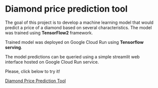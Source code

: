 # Diamond price prediction tool

The goal of this project is to develop a machine learning model that would predict a price of a diamond based on several characteristics. 
The model was trained using **TensorFlow2** framework. 

Trained model was deployed on Google Cloud Run using **Tensorflow serving**.  

The model predictions can be queried using a simple streamlit web interface hosted on Google Cloud Run service. 

Please, click below to try it!

<a href="https://diamonds-ui-image-bfpumxj2xa-uc.a.run.app/" target="_blank"> Diamond Price Prediction Tool</a> 
